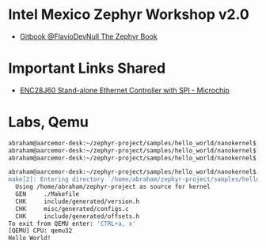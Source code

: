 # Intel Mexico Zephyr Workshop v2.0

- [Gitbook @FlavioDevNull The Zephyr Book](https://flaviodevnull.gitbooks.io/the-zephyr-book/content/)

# Important Links Shared

- [ENC28J60 Stand-alone Ethernet Controller with SPI - Microchip](http://ww1.microchip.com/downloads/en/devicedoc/39662a.pdf)

# Labs, Qemu

```sh
abraham@aarcemor-desk:~/zephyr-project/samples/hello_world/nanokernel$ make pristine
abraham@aarcemor-desk:~/zephyr-project/samples/hello_world/nanokernel$ make BOARD=qemu_x86
abraham@aarcemor-desk:~/zephyr-project/samples/hello_world/nanokernel$ make BOARD=qemu
```

```sh
abraham@aarcemor-desk:~/zephyr-project/samples/hello_world/nanokernel$ make qemumake[1]: Entering directory `/home/abraham/zephyr-project'
make[2]: Entering directory `/home/abraham/zephyr-project/samples/hello_world/nanokernel/outdir'
  Using /home/abraham/zephyr-project as source for kernel
  GEN     ./Makefile
  CHK     include/generated/version.h
  CHK     misc/generated/configs.c
  CHK     include/generated/offsets.h
To exit from QEMU enter: 'CTRL+a, x'
[QEMU] CPU: qemu32
Hello World!

```